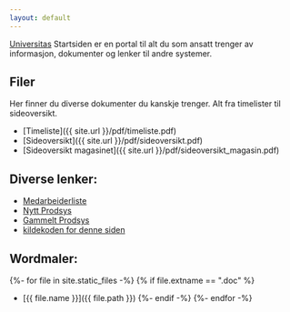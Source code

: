 ```yaml
---
layout: default
---
```


[Universitas](http://universitas.no) Startsiden er en portal til alt du som ansatt trenger av informasjon, dokumenter og lenker til andre systemer.

## Filer
Her finner du diverse dokumenter du kanskje trenger. Alt fra timelister til sideoversikt.

- [Timeliste]({{ site.url }}/pdf/timeliste.pdf)
- [Sideoversikt]({{ site.url }}/pdf/sideoversikt.pdf)
- [Sideoversikt magasinet]({{ site.url }}/pdf/sideoversikt_magasin.pdf)

## Diverse lenker:
- [Medarbeiderliste](https://docs.google.com/spreadsheets/d/1uxtmDUd8Z6PkeF9SHpDPhhEL8AxZ0yUskgcLLqDF6x4/edit#gid=0)
- [Nytt Prodsys](http://universitas.no/prodsys/)
- [Gammelt Prodsys](http://oldwww.universitas.uio.no/admin/produser/)
- [kildekoden for denne siden](https://github.com/universitas/universitas.github.io)


## Wordmaler:

{%- for file in site.static_files -%}
{% if file.extname == ".doc" %}
- [{{ file.name }}]({{ file.path }})
{%- endif -%}
{%- endfor -%}
